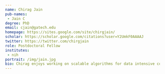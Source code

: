 ```yaml
---
name: Chirag Jain
pub-names:
 - Jain C
degree: PhD
email: cjain@gatech.edu
homepage: https://sites.google.com/site/chirgjain/
scholar: https://scholar.google.com/citations?user=Y2UmkF0AAAAJ
twitter: https://twitter.com/chirgjain
role: Postdoctoral Fellow
institutes:
 - nih
portrait: /img/jain.jpg
bio: Chirag enjoys working on scalable algorithms for data intensive computational problems in genomics. He completed his bachelor's degree in computer science from the Indian Institute of Technology Delhi and joined the Georgia Tech PhD program in fall 2014, where he was advised by Srinivas Aluru. He finished his PhD in 2019 and joined the Genome Informatics Section as a postdoctoral fellow.
---
```

